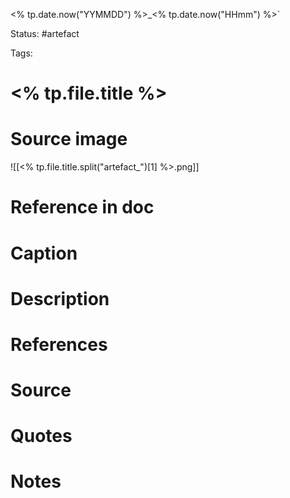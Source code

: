 
<% tp.date.now("YYMMDD") %>_<% tp.date.now("HHmm") %>`
 
Status: #artefact

Tags:
# <% tp.file.title %>
# Source image
![[<% tp.file.title.split("artefact_")[1] %>.png]]
# Reference in doc


# Caption


# Description


# References


# Source


# Quotes


# Notes





